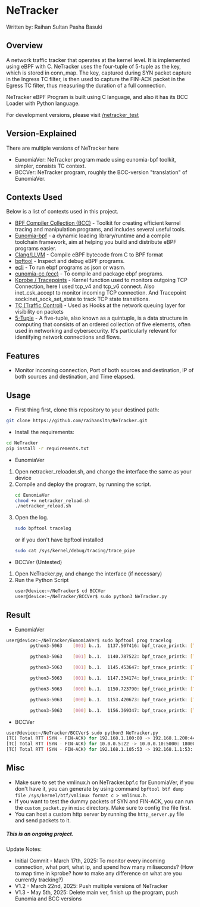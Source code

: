 # NeTracker
Written by: Raihan Sultan Pasha Basuki

## Overview
A network traffic tracker that operates at the kernel level. It is implemented using eBPF with C. NeTracker uses the four-tuple of 5-tuple as the key, which is stored in conn_map. The key, captured during SYN packet capture in the Ingress TC filter, is then used to capture the FIN-ACK packet in the Egress TC filter, thus measuring the duration of a full connection.

NeTracker eBPF Program is built using C language, and also it has its BCC Loader with Python language.

For development versions, please visit [/netracker_test](https://github.com/raihansltn/netracker_test)
## Version-Explained

There are multiple versions of NeTracker here
- EunomiaVer: NeTracker program made using eunomia-bpf toolkit, simpler, consists TC context.
- BCCVer: NeTracker program, roughly the BCC-version "translation" of EunomiaVer.

## Contexts Used
Below is a list of contexts used in this project.
- [BPF Compiler Collection (BCC)](https://github.com/iovisor/bcc) - Toolkit for creating efficient kernel tracing and manipulation programs, and includes several useful tools.
- [Eunomia-bpf](https://github.com/eunomia-bpf/eunomia-bpf) - a dynamic loading library/runtime and a compile toolchain framework, aim at helping you build and distribute eBPF programs easier.
- [Clang/LLVM](https://clang.llvm.org/) - Compile eBPF bytecode from C to BPF format
- [bpftool](https://bpftool.dev/) - Inspect and debug eBPF programs.
- [ecli](https://eunomia.dev/eunomia-bpf/ecli/) - To run ebpf programs as json or wasm.
- [eunomia-cc (ecc)](https://eunomia.dev/eunomia-bpf/ecc/) - To compile and package ebpf programs.
- [Kprobe / Tracepoints](https://github.com/eunomia-bpf/bpf-developer-tutorial/tree/main/src/1-helloworld#tracepoints) - Kernel function used to monitors outgoing TCP Connection, here I used tcp_v4 and tcp_v6 connect. Also inet_csk_accept to monitor incoming TCP connection. And Tracepoint sock:inet_sock_set_state to track TCP state transitions.
- [TC (Traffic Control)](https://github.com/eunomia-bpf/bpf-developer-tutorial/tree/main/src/20-tc) - Used as Hooks at the network queuing layer for visibility on packets
- [5-Tuple](https://www.ietf.org/rfc/rfc6146.txt#:~:text=5-Tuple) - A five-tuple, also known as a quintuple, is a data structure in computing that consists of an ordered collection of five elements, often used in networking and cybersecurity. It's particularly relevant for identifying network connections and flows. 

## Features

- Monitor incoming connection, Port of both sources and destination, IP of both sources and destination, and Time elapsed.

## Usage

- First thing first, clone this repository to your destined path:
```bash
git clone https://github.com/raihansltn/NeTracker.git
```

- Install the requirements:
```bash
cd NeTracker
pip install -r requirements.txt
```

- EunomiaVer
1. Open netracker_reloader.sh, and change the interface the same as your device
2. Compile and deploy the program, by running the script.
    ```bash
    cd EunomiaVer
    chmod +x netracker_reload.sh
    ./netracker_reload.sh
    ```
2. Open the log.
    ```bash
    sudo bpftool tracelog
    ```
    or if you don't have bpftool installed
    ```bash
    sudo cat /sys/kernel/debug/tracing/trace_pipe
    ```

- BCCVer (Untested)
1. Open NeTracker.py, and change the interface (if necessary)
2. Run the Python Script
    ```bash
    user@device:~/NeTracker$ cd BCCVer
    user@device:~/NeTracker/BCCVer$ sudo python3 NeTracker.py
    ```

## Result
- EunomiaVer
```bash
user@device:~/NeTracker/EunomiaVer$ sudo bpftool prog tracelog
         python3-5063    [001] b..1.  1137.507416: bpf_trace_printk: [TC] Total RTT (SYN - FIN-ACK) for 192.168.1.9:14599 -> 192.168.1.13:8000: 9556219 ns

         python3-5063    [001] b..1.  1140.787522: bpf_trace_printk: [TC] Total RTT (SYN - FIN-ACK) for 192.168.1.9:14602 -> 192.168.1.13:8000: 7173342 ns

         python3-5063    [001] b..1.  1145.453647: bpf_trace_printk: [TC] Total RTT (SYN - FIN-ACK) for 192.168.1.9:14605 -> 192.168.1.13:8000: 8297647 ns

         python3-5063    [001] b..1.  1147.334174: bpf_trace_printk: [TC] Total RTT (SYN - FIN-ACK) for 192.168.1.9:14607 -> 192.168.1.13:8000: 5482384 ns

         python3-5063    [000] b..1.  1150.723790: bpf_trace_printk: [TC] Total RTT (SYN - FIN-ACK) for 192.168.1.9:14609 -> 192.168.1.13:8000: 36651078 ns

         python3-5063    [000] b..1.  1153.420673: bpf_trace_printk: [TC] Total RTT (SYN - FIN-ACK) for 192.168.1.9:14611 -> 192.168.1.13:8000: 9438282 ns

         python3-5063    [000] b..1.  1156.369347: bpf_trace_printk: [TC] Total RTT (SYN - FIN-ACK) for 192.168.1.9:14614 -> 192.168.1.13:8000: 9952371 ns
```

- BCCVer
```Bash
user@device:~/NeTracker/BCCVer$ sudo python3 NeTracker.py
[TC] Total RTT (SYN - FIN-ACK) for 192.168.1.100:80 -> 192.168.1.200:443: 250000 ns
[TC] Total RTT (SYN - FIN-ACK) for 10.0.0.5:22 -> 10.0.0.10:5000: 1800000 ns
[TC] Total RTT (SYN - FIN-ACK) for 192.168.1.105:53 -> 192.168.1.1:53: 30000 ns
```

## Misc
- Make sure to set the vmlinux.h on NeTracker.bpf.c for EunomiaVer, if you don't have it, you can generate by using command ```bpftool btf dump file /sys/kernel/btf/vmlinux format c > vmlinux.h```.
- If you want to test the dummy packets of SYN and FIN-ACK, you can run the ```custom_packet.py``` in ```misc``` directory. Make sure to config the file first.
- You can host a custom http server by running the ```http_server.py``` file and send packets to it.

##### This is an ongoing project.
Update Notes:
- Initial Commit - March 17th, 2025: To monitor every incoming connection, what port, what ip, and spend how many miliseconds? (How to map time in kprobe? how to make any difference on what are you currently tracking?)
- V1.2 - March 22nd, 2025: Push multiple versions of NeTracker
- V1.3 - May 5th, 2025: Delete main ver, finish up the program, push Eunomia and BCC versions
